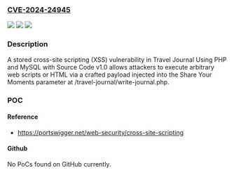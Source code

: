 ### [CVE-2024-24945](https://cve.mitre.org/cgi-bin/cvename.cgi?name=CVE-2024-24945)
![](https://img.shields.io/static/v1?label=Product&message=n%2Fa&color=blue)
![](https://img.shields.io/static/v1?label=Version&message=n%2Fa&color=blue)
![](https://img.shields.io/static/v1?label=Vulnerability&message=n%2Fa&color=brighgreen)

### Description

A stored cross-site scripting (XSS) vulnerability in Travel Journal Using PHP and MySQL with Source Code v1.0 allows attackers to execute arbitrary web scripts or HTML via a crafted payload injected into the Share Your Moments parameter at /travel-journal/write-journal.php.

### POC

#### Reference
- https://portswigger.net/web-security/cross-site-scripting

#### Github
No PoCs found on GitHub currently.

